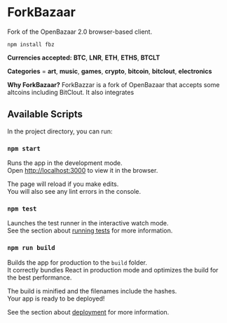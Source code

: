 # ForkBazaar
Fork of the OpenBazaar 2.0 browser-based client.

``npm install fbz``

**Currencies accepted:** **BTC**, **LNR**, **ETH**, **ETHS**, **BTCLT**

**Categories** = **art**, **music**, **games**, **crypto**, **bitcoin**, **bitclout**, **electronics**

**Why ForkBazaar?** ForkBazzar is a fork of OpenBazaar that accepts some altcoins including BitClout. It also integrates

## Available Scripts

In the project directory, you can run:

### `npm start`

Runs the app in the development mode.<br>
Open [http://localhost:3000](http://localhost:3000) to view it in the browser.

The page will reload if you make edits.<br>
You will also see any lint errors in the console.

### `npm test`

Launches the test runner in the interactive watch mode.<br>
See the section about [running tests](https://facebook.github.io/create-react-app/docs/running-tests) for more information.

### `npm run build`

Builds the app for production to the `build` folder.<br>
It correctly bundles React in production mode and optimizes the build for the best performance.

The build is minified and the filenames include the hashes.<br>
Your app is ready to be deployed!

See the section about [deployment](https://facebook.github.io/create-react-app/docs/deployment) for more information.
